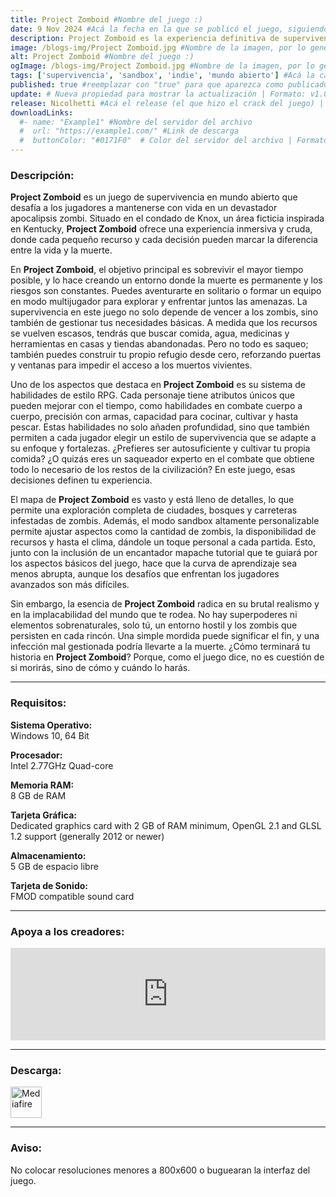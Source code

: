 ```yaml
---
title: Project Zomboid #Nombre del juego :)
date: 9 Nov 2024 #Acá la fecha en la que se publicó el juego, siguiendo este formato: Dia "30", Mes "Oct", Año "2024" = como debe quedar: 30 Oct 2024
description: Project Zomboid es la experiencia definitiva de supervivencia zombi. Solo o en multijugador saqueas, construyes, fabricas, peleas, cultivas y pescas en una lucha por sobrevivir. Te espera un conjunto de habilidades RPG de alto nivel, un mapa extenso, una caja de arena altamente personalizable y un lindo mapache tutorial para los desprevenidos. ¿Cómo morirás? Todo lo que se necesita es una mordida... #Acá una mini descripción del juego
image: /blogs-img/Project Zomboid.jpg #Nombre de la imagen, por lo general es exactamente el mismo nombre que el juego excluyendo lo ":" (Dos puntos)
alt: Project Zomboid #Nombre del juego :)
ogImage: /blogs-img/Project Zomboid.jpg #Nombre de la imagen, por lo general es exactamente el mismo nombre que el juego excluyendo lo ":" (Dos puntos)
tags: ['supervivencia', 'sandbox', 'indie', 'mundo abierto'] #Acá la categoría o categorías del juego, si es más de una se coloca en este formato: ['categoría1', 'categoría2']
published: true #reemplazar con "true" para que aparezca como publicado
update: # Nueva propiedad para mostrar la actualización | Formato: v1.0.0
release: Nicolhetti #Acá el release (el que hizo el crack del juego) | Formato: Nicolhetti
downloadLinks:
  #- name: "Example1" #Nombre del servidor del archivo
  #  url: "https://example1.com/" #Link de descarga
  #  buttonColor: "#0171F0"  # Color del servidor del archivo | Formato hexadecimal | MediaFire: #0171F0 | Buzzheavier: #FF6600 |
---
```


<!--En VSCode seleccionando una palabra, por ejemplo: "Project Zomboid" y apretando Ctrl+F2 se seleccionan todas las palabras iguales-->

### Descripción:
**Project Zomboid** es un juego de supervivencia en mundo abierto que desafía a los jugadores a mantenerse con vida en un devastador apocalipsis zombi. Situado en el condado de Knox, un área ficticia inspirada en Kentucky, **Project Zomboid** ofrece una experiencia inmersiva y cruda, donde cada pequeño recurso y cada decisión pueden marcar la diferencia entre la vida y la muerte.

En **Project Zomboid**, el objetivo principal es sobrevivir el mayor tiempo posible, y lo hace creando un entorno donde la muerte es permanente y los riesgos son constantes. Puedes aventurarte en solitario o formar un equipo en modo multijugador para explorar y enfrentar juntos las amenazas. La supervivencia en este juego no solo depende de vencer a los zombis, sino también de gestionar tus necesidades básicas. A medida que los recursos se vuelven escasos, tendrás que buscar comida, agua, medicinas y herramientas en casas y tiendas abandonadas. Pero no todo es saqueo; también puedes construir tu propio refugio desde cero, reforzando puertas y ventanas para impedir el acceso a los muertos vivientes.

Uno de los aspectos que destaca en **Project Zomboid** es su sistema de habilidades de estilo RPG. Cada personaje tiene atributos únicos que pueden mejorar con el tiempo, como habilidades en combate cuerpo a cuerpo, precisión con armas, capacidad para cocinar, cultivar y hasta pescar. Estas habilidades no solo añaden profundidad, sino que también permiten a cada jugador elegir un estilo de supervivencia que se adapte a su enfoque y fortalezas. ¿Prefieres ser autosuficiente y cultivar tu propia comida? ¿O quizás eres un saqueador experto en el combate que obtiene todo lo necesario de los restos de la civilización? En este juego, esas decisiones definen tu experiencia.

El mapa de **Project Zomboid** es vasto y está lleno de detalles, lo que permite una exploración completa de ciudades, bosques y carreteras infestadas de zombis. Además, el modo sandbox altamente personalizable permite ajustar aspectos como la cantidad de zombis, la disponibilidad de recursos y hasta el clima, dándole un toque personal a cada partida. Esto, junto con la inclusión de un encantador mapache tutorial que te guiará por los aspectos básicos del juego, hace que la curva de aprendizaje sea menos abrupta, aunque los desafíos que enfrentan los jugadores avanzados son más difíciles.

Sin embargo, la esencia de **Project Zomboid** radica en su brutal realismo y en la implacabilidad del mundo que te rodea. No hay superpoderes ni elementos sobrenaturales, solo tú, un entorno hostil y los zombis que persisten en cada rincón. Una simple mordida puede significar el fin, y una infección mal gestionada podría llevarte a la muerte. ¿Cómo terminará tu historia en **Project Zomboid**? Porque, como el juego dice, no es cuestión de si morirás, sino de cómo y cuándo lo harás.
<!--Prompt para Chat-GPT: Hazme una descripción para el juego "Project Zomboid" y cada que menciones "Project Zomboid" ponlo en negrita -->

---

### Requisitos:
**Sistema Operativo:**  
Windows 10, 64 Bit

**Procesador:**  
Intel 2.77GHz Quad-core

**Memoria RAM:**  
8 GB de RAM

**Tarjeta Gráfica:**  
Dedicated graphics card with 2 GB of RAM minimum, OpenGL 2.1 and GLSL 1.2 support (generally 2012 or newer)

**Almacenamiento:**  
5 GB de espacio libre

**Tarjeta de Sonido:**  
FMOD compatible sound card

<!--Si falta o sobra un requisito se quita o se agrega manteniendo el mismo formato-->

---

### Apoya a los creadores:
<iframe src="https://store.steampowered.com/widget/108600/" frameborder="0" style="background-color: transparent; width: 100% !important; aspect-ratio: 646 / 190;"></iframe>

<!--Reemplazar los numeros (AppID) del juego (en este caso 2668510) por el numero (AppID) correspondiente con el juego a publicar-->
<!--El AppID se encuentra en la URL del Juego en Steam-->

---

### Descarga:

[<img src="https://gist.github.com/cxmeel/0dbc95191f239b631c3874f4ccf114e2/raw/download.svg" alt="Mediafire" height="50" />](https://www.mediafire.com/file/tvbcd9pj7p3k068/Project+Zomboid.zip/file)

<!-- # se debe reemplazar por el link de descarga-->

<!--NOMBRE-DEL-SERVICIO se debe reemplazar por el servicio donde está subido el juego-->


---

### Aviso:

No colocar resoluciones menores a 800x600 o buguearan la interfaz del juego.
